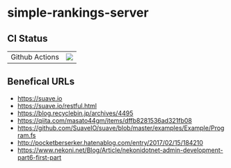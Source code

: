 # simple-rankings-server

<!--- 
Template for F# project, distributed under [MIT License](/LICENSE)

## Usage
1. Click the above [**Use this Template**] button.
2. **Clone** your regository
    ```shell
    $ git clone git@github.com:<OWNER>/<REPOSITORY>.git
    ```

3. Change **CI Badge** in **[README.md](/README.md)**
    - Replace `wraikny/simple-rankings-server` to `<OWNER>/<REPOSITORY>`
    - Set your own AppVeyor badge ID
    - **If you don't use a CI service, comment out it from the below table**.


4. Create project: **[Create Project](#Create-Project)**
--->

## CI Status
|||
:---|:---
|Github Actions|[![](https://github.com/wraikny/simple-rankings-server/workflows/CI/badge.svg)](https://github.com/wraikny/simple-rankings-server/actions?workflow=CI)|
<!---
|Travis CI|[![](https://travis-ci.org/wraikny/simple-rankings-server.svg?branch=master)](https://travis-ci.org/wraikny/simple-rankings-server)|
|AppVeyor|[![](https://ci.appveyor.com/api/projects/status/5vtyb8v9twdpteb6?svg=true)](https://ci.appveyor.com/project/wraikny/simple-rankings-server)|
--->

## Benefical URLs
- https://suave.io
- https://suave.io/restful.html
- https://blog.recyclebin.jp/archives/4495
- https://qiita.com/masato44gm/items/dffb8281536ad321fb08
- https://github.com/SuaveIO/suave/blob/master/examples/Example/Program.fs
- http://pocketberserker.hatenablog.com/entry/2017/02/15/184210
- https://www.nekoni.net/Blog/Article/nekonidotnet-admin-development-part6-first-part


<!---
comment out in Markdown.
--->

<!-- 
## Requirements
.NET Core 3.0  
https://dotnet.microsoft.com/download  

```shell
$ dotnet --version
3.0.100
```

## Restoring after Clone
```shell
$ dotnet tool restore
$ dotnet paket restore
```

## Build
```shell
$ dotnet fake build
```

## Run
```shell
$ dotnet run --project src/SampleApp [-c {Debug|Release}]
```

## Tests
```shell
$ dotnet fake build -t Test
```
OR
```
$ dotnet run --project tests/SampleTest
```

## [Paket](https://fsprojects.github.io/Paket/index.html)  
Each project needs: [paket.references](/src/SampleApp/paket.references) file.

After updating [paket.dependencies](/paket.dependencies):
```shell
$ dotnet paket install
```

## [FAKE](https://fake.build/)  
Scripting at [build.fsx](/build.fsx).  

```shell
$ dotnet fake build -t Clean # Run "Clean" Target
$ dotnet fake build # Run Default Taret
```

## Create Project
```shell
$ dotnet new console -lang=f# -o src/SampleApp # Application
$ echo 'FSharp.Core' > src/SampleApp/paket.references

$ dotnet new classlib -lang=f# -o src/SampleLib # Library
$ echo 'FSharp.Core' > src/SampleLib/paket.references

$ paket install # Add reference of Paket to .fsproj file
```

## Create Test Project
```shell
$ dotnet new console -lang=f# -o tests/SampleTest
$ echo -e 'FSharp.Core\nExpecto\nExpecto.FsCheck' > tests/SampleTest/paket.references

$ paket install # Add reference of Paket to .fsproj file
```
and then, Add **Project Name** to [build.fsx](/build.fsx).

## Solution
```shell
$ dotnet new sln # Create Solution File
$ dotnet sln add src/SampleApp
$ dotnet sln add src/SampleLib
```

## Tool Update
```shell
$ dotnet tool update fake-cli
$ dotnet tool update paket
```
and then, commit [.config/dotnet-tools.json](/.config/dotnet-tools.json).

## Link
- [Paket（.NETのパッケージマネージャー）とFAKE（F#のMake）について - anti scroll](https://tategakibunko.hatenablog.com/entry/2019/07/09/123655)
- [.NET Core 3.0 の新機能 #ローカルツール - Microsoft Docs](https://docs.microsoft.com/ja-jp/dotnet/core/whats-new/dotnet-core-3-0#local-tools) -->
